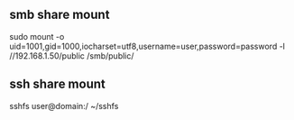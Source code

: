 ## smb share mount
sudo mount -o uid=1001,gid=1000,iocharset=utf8,username=user,password=password -l //192.168.1.50/public /smb/public/

## ssh share mount
sshfs user@domain:/ ~/sshfs

